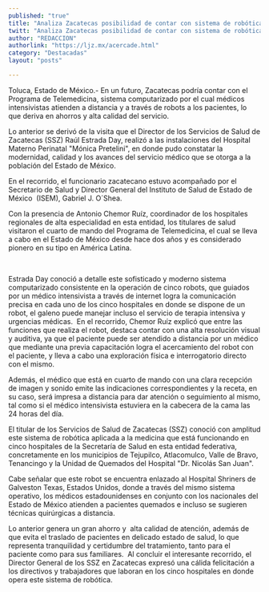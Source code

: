 ```yaml
---
published: "true"
title: "Analiza Zacatecas posibilidad de contar con sistema de robótica en salud"
twitt: "Analiza Zacatecas posibilidad de contar con sistema de robótica en salud"
author: "REDACCION"
authorlink: "https://ljz.mx/acercade.html"
category: "Destacadas"
layout: "posts"

---
```



  Toluca, Estado de México.- En un futuro, Zacatecas podría contar con el Programa de Telemedicina, sistema computarizado por el cual médicos intensivistas atienden a distancia y a través de robots a los pacientes, lo que deriva en ahorros y alta calidad del servicio.



  Lo anterior se derivó de la visita que el Director de los Servicios de Salud de Zacatecas (SSZ) Raúl Estrada Day, realizó a las instalaciones del Hospital Materno Perinatal "Mónica Pretelini", en donde pudo constatar la modernidad, calidad y los avances del servicio médico que se otorga a la población del Estado de México.



  En el recorrido, el funcionario zacatecano estuvo acompañado por el Secretario de Salud y Director General del Instituto de Salud de Estado de México  (ISEM), Gabriel J. O´Shea.



  Con la presencia de Antonio Chemor Ruíz, coordinador de los hospitales regionales de alta especialidad en esta entidad, los titulares de salud visitaron el cuarto de mando del Programa de Telemedicina, el cual se lleva a cabo en el Estado de México desde hace dos años y es considerado pionero en su tipo en América Latina.





   



  Estrada Day conoció a detalle este sofisticado y moderno sistema computarizado consistente en la operación de cinco robots, que guiados por un médico intensivista a través de internet logra la comunicación precisa en cada uno de los cinco hospitales en donde se dispone de un robot, el galeno puede manejar incluso el servicio de terapia intensiva y urgencias médicas.  En el recorrido, Chemor Ruíz explicó que entre las funciones que realiza el robot, destaca contar con una alta resolución visual y auditiva, ya que el paciente puede ser atendido a distancia por un médico que mediante una previa capacitación logra el acercamiento del robot con el paciente, y lleva a cabo una exploración física e interrogatorio directo con el mismo.



  Además, el médico que está en cuarto de mando con una clara recepción de imagen y sonido emite las indicaciones correspondientes y la receta, en su caso, será impresa a distancia para dar atención o seguimiento al mismo, tal como si el médico intensivista estuviera en la cabecera de la cama las 24 horas del día.



  El titular de los Servicios de Salud de Zacatecas (SSZ) conoció con amplitud este sistema de robótica aplicada a la medicina que está funcionando en cinco hospitales de la Secretaría de Salud en esta entidad federativa, concretamente en los municipios de Tejupilco, Atlacomulco, Valle de Bravo, Tenancingo y la Unidad de Quemados del Hospital "Dr. Nicolás San Juan".



  Cabe señalar que este robot se encuentra enlazado al Hospital Shriners de Galveston Texas, Estados Unidos, donde a través del mismo sistema operativo, los médicos estadounidenses en conjunto con los nacionales del Estado de México atienden a pacientes quemados e incluso se sugieren técnicas quirúrgicas a distancia.



  Lo anterior genera un gran ahorro y  alta calidad de atención, además de que evita el traslado de pacientes en delicado estado de salud, lo que representa tranquilidad y certidumbre del tratamiento, tanto para el paciente como para sus familiares.  Al concluir el interesante recorrido, el Director General de los SSZ en Zacatecas expresó una cálida felicitación a los directivos y trabajadores que laboran en los cinco hospitales en donde opera este sistema de robótica.

